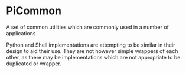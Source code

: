 # PiCommon

A set of common utilities which are commonly used in a number of applications

Python and Shell implementations are attempting to be similar in their design to aid their use.  They are not however simple wrappers of each other, as there may be implementations which are not appropriate to be duplicated or wrapper.

